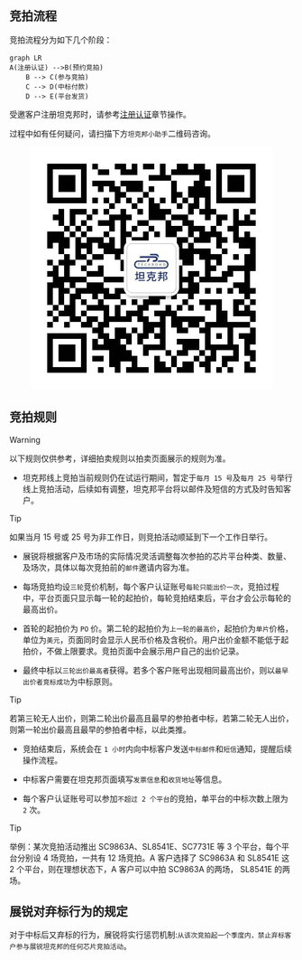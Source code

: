 ## 竞拍流程

竞拍流程分为如下几个阶段：

```mermaid
graph LR
A(注册认证) -->B(预约竞拍)
    B --> C(参与竞拍)
    C --> D(中标付款)
    D --> E(平台发货)
```

受邀客户注册坦克邦时，请参考[注册认证](/registration#注册认证)章节操作。

过程中如有任何疑问，请扫描下方`坦克邦小助手`二维码咨询。

<center>

![](productauction.assets/image-20210908133612651.png ':size=50%')

</center>

## 竞拍规则

> [!warning]
> 以下规则仅供参考，详细拍卖规则以拍卖页面展示的规则为准。

- 坦克邦线上竞拍当前规则仍在试运行期间，暂定于`每月 15 号`及`每月 25 号`举行线上竞拍活动，后续如有调整，坦克邦平台将以邮件及短信的方式及时告知客户。

 > [!tip]
 > 如果当月 15 号或 25 号为非工作日，则竞拍活动顺延到下一个工作日举行。

- 展锐将根据客户及市场的实际情况灵活调整每次参拍的芯片平台种类、数量、及场次，具体以每次竞拍前的`邮件`邀请内容为准。

- 每场竞拍均设`三轮`竞价机制，每个客户认证账号`每轮只能出价一次`，竞拍过程中，平台页面只显示每一轮的起拍价，每轮竞拍结束后，平台才会公示每轮的最高出价。

- 首轮的起拍价为 `PO` 价。第二轮的起拍价为`上一轮的最高价`，起拍价为`单片`价格，单位为`美元`，页面同时会显示人民币价格及含税价。用户出价金额不能低于起拍价，不做上限要求。竞拍页面中会展示用户自己的出价记录。

- 最终中标以`三轮出价最高者`获得。若多个客户账号出现相同最高出价，则以`最早出价者竞标成功`为中标原则。

 > [!tip]
 > 若第三轮无人出价，则第二轮出价最高且最早的参拍者中标，若第二轮无人出价，则第一轮出价最高且最早的参拍者中标，以此类推。

- 竞拍结束后，系统会在 `1 小时`内向中标客户发送`中标邮件`和`短信`通知，提醒后续操作流程。

- 中标客户需要在坦克邦页面填写`发票信息`和`收货地址`等信息。

- 每个客户认证账号可以参加`不超过 2 个平台`的竞拍，单平台的中标次数上限为 `2` 次。

 > [!tip]
 > 举例：某次竞拍活动推出 SC9863A、SL8541E、SC7731E 等 3 个平台，每个平台分别设 4 场竞拍，一共有 12 场竞拍。A 客户选择了 SC9863A 和 SL8541E 这 2 个平台，则在理想状态下，A 客户可以中拍 SC9863A 的两场，  SL8541E 的两场。

## 展锐对弃标行为的规定

对于中标后又弃标的行为，展锐将实行惩罚机制:`从该次竞拍起一个季度内，禁止弃标客户参与展锐坦克邦的任何芯片竞拍活动`。
